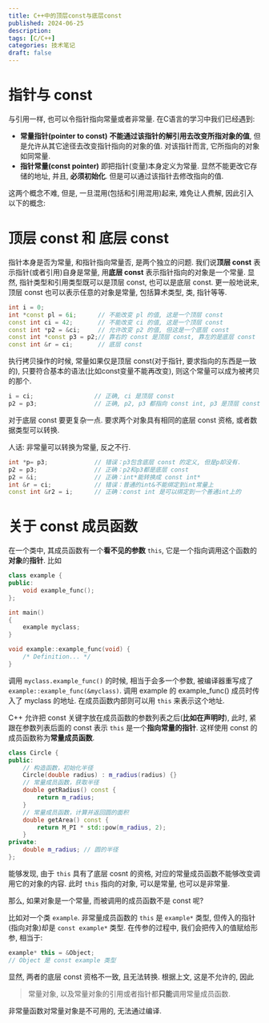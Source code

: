 ```yaml
---
title: C++中的顶层const与底层const
published: 2024-06-25
description:
tags: [C/C++]
categories: 技术笔记
draft: false
---
```


# 指针与 const

与引用一样, 也可以令指针指向常量或者非常量. 在C语言的学习中我们已经遇到:

- **常量指针(pointer to const)**
  **不能通过该指针的解引用去改变所指对象的值**, 但是允许从其它途径去改变指针指向的对象的值. 对该指针而言, 它所指向的对象如同常量.
- **指针常量(const pointer)**
  即把指针(变量)本身定义为常量. 显然不能更改它存储的地址, 并且, **必须初始化**. 但是可以通过该指针去修改指向的值.

这两个概念不难, 但是, 一旦混用(包括和引用混用)起来, 难免让人费解, 因此引入以下的概念:

# 顶层 const 和 底层 const

指针本身是否为常量, 和指针指向常量否, 是两个独立的问题. 我们说**顶层 const** 表示指针(或者引用)自身是常量, 用**底层 const** 表示指针指向的对象是一个常量. 显然, 指针类型和引用类型既可以是顶层 const, 也可以是底层 const. 更一般地说来, 顶层 const 也可以表示任意的对象是常量, 包括算术类型, 类, 指针等等.

```cpp
int i = 0;
int *const pl = 6i; 	 // 不能改变 pl 的值, 这是一个顶层 const
const int ci = 42; 		 // 不能改变 ci 的值, 这是一个顶层 const
const int *p2 = &ci;	 // 允许改变 p2 的值, 但这是一个底层 const
const int *const p3 = p2;// 靠右的 const 是顶层 const, 靠左的是底层 const
const int &r = ci; 		 // 底层 const
```

执行拷贝操作的时候, 常量如果仅是顶层 const(对于指针, 要求指向的东西是一致的), 只要符合基本的语法(比如const变量不能再改变), 则这个常量可以成为被拷贝的那个. 

```cpp
i = ci;					// 正确, ci 是顶层 const
p2 = p3;				// 正确, p2, p3 都指向 const int, p3 是顶层 const
```

对于底层 const 要更复杂一点. 要求两个对象具有相同的底层 const 资格, 或者数据类型可以转换.

人话: 非常量可以转换为常量, 反之不行.

```cpp
int *p= p3;				// 错误：p3包含底层 const 的定义, 但是p却没有.
p2 = p3;				// 正确：p2和p3都是底层 const
p2 = &i;				// 正确：int*能转换成 const int*
int &r = ci;			// 错误：普通的int&不能绑定到int常量上
const int &r2 = i;		// 正确：const int 是可以绑定到一个善通int上的
```

# 关于 const 成员函数

在一个类中, 其成员函数有一个**看不见的参数** `this`, 它是一个指向调用这个函数的**对象**的**指针**. 比如

```cpp
class example {
public:
    void example_func();
};

int main()
{
    example myclass;
}

void example::example_func(void) {
    /* Definition... */
}
```

调用 `myclass.example_func()` 的时候, 相当于会多一个参数, 被编译器重写成了 `example::example_func(&myclass)`. 调用 example 的 example_func() 成员时传入了 myclass 的地址. 在成员函数内部则可以用 `this` 来表示这个地址.

C++ 允许把 const 关键字放在成员函数的参数列表之后(**比如在声明时**), 此时, 紧跟在参数列表后面的 const 表示 `this` 是一个**指向常量的指针**. 这样使用 const 的成员函数称为**常量成员函数**.

```cpp
class Circle {
public:
    // 构造函数，初始化半径
    Circle(double radius) : m_radius(radius) {}
    // 常量成员函数，获取半径
    double getRadius() const {
        return m_radius;
    }
    // 常量成员函数，计算并返回圆的面积
    double getArea() const {
        return M_PI * std::pow(m_radius, 2);
    }
private:
    double m_radius; // 圆的半径
};
```

能够发现, 由于 `this` 具有了底层 cosnt 的资格, 对应的常量成员函数不能够改变调用它的对象的内容. 此时 `this` 指向的对象, 可以是常量, 也可以是非常量. 

那么, 如果对象是一个常量, 而被调用的成员函数不是 const 呢? 

比如对一个类 `example`. 非常量成员函数的 `this` 是 `example*` 类型, 但传入的指针(指向对象)却是 `const example*` 类型. 在传参的过程中, 我们会把传入的值赋给形参, 相当于:

```cpp
example* this = &Object;
// Object 是 const example 类型
```

显然, 两者的底层 const 资格不一致, 且无法转换. 根据上文, 这是不允许的, 因此

>常量对象, 以及常量对象的引用或者指针都**只能**调用常量成员函数.

非常量函数对常量对象是不可用的, 无法通过编译.
